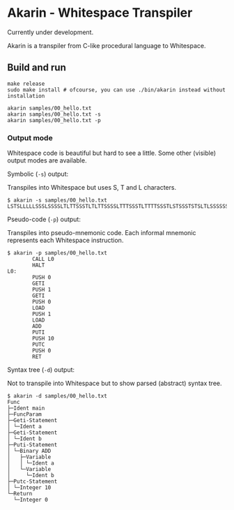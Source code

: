 Akarin - Whitespace Transpiler
==============================

Currently under development.

Akarin is a transpiler from C-like procedural language to Whitespace.

## Build and run

```
make release
sudo make install # ofcourse, you can use ./bin/akarin instead without installation

akarin samples/00_hello.txt
akarin samples/00_hello.txt -s
akarin samples/00_hello.txt -p
```

### Output mode

Whitespace code is beautiful but hard to see a little.
Some other (visible) output modes are available.

Symbolic (`-s`) output:

Transpiles into Whitespace but uses S, T and L characters.

```
$ akarin -s samples/00_hello.txt
LSTSLLLLLSSSLSSSSLTLTTSSSTLTLTTSSSSLTTTSSSTLTTTTSSSTLSTSSSTSTSLTLSSSSSSLLTL
```

Pseudo-code (`-p`) output:

Transpiles into pseudo-mnemonic code.
Each informal mnemonic represents each Whitespace instruction.

```
$ akarin -p samples/00_hello.txt
        CALL L0
        HALT
L0:
        PUSH 0
        GETI
        PUSH 1
        GETI
        PUSH 0
        LOAD
        PUSH 1
        LOAD
        ADD
        PUTI
        PUSH 10
        PUTC
        PUSH 0
        RET
```

Syntax tree (`-d`) output:

Not to transpile into Whitespace but to show parsed (abstract) syntax tree.

```
$ akarin -d samples/00_hello.txt
Func
├─Ident main
├─FuncParam
├─Geti-Statement
│ └─Ident a
├─Geti-Statement
│ └─Ident b
├─Puti-Statement
│ └─Binary ADD
│   ├─Variable
│   │ └─Ident a
│   └─Variable
│     └─Ident b
├─Putc-Statement
│ └─Integer 10
└─Return
  └─Integer 0
```
